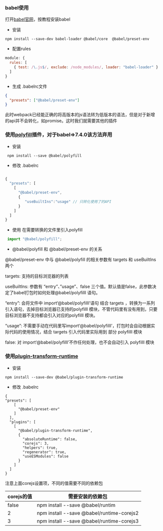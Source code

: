 ###  babel使用
打开[babel官网](https://babeljs.io/setup#installation)，按教程安装babel
* 安装 
```
npm install --save-dev babel-loader @babel/core  @babel/preset-env
```
* 配置rules
```javascript
module: {
  rules: [
    { test: /\.js$/, exclude: /node_modules/, loader: "babel-loader" }
  ]
}
```
* 生成 .babelrc文件
```json
{
  "presets": ["@babel/preset-env"]
}
```
此时webpack已经能正确的将高版本的js语法转为低版本的语法，但是对于新增的api并不会转化，如promise。这时我们就需要其他的插件

### 使用[polyfill](https://babeljs.io/docs/en/babel-polyfill#docsNav)插件，对于babel=>7.4.0该方法弃用 
* 安装
```
 npm install --save @babel/polyfill
```
* 修改 .babelrc 
```javascript

{
  "presets": [
    [
      "@babel/preset-env",
      {
         "useBuiltIns":"usage" // 只转化使用了的API
      }
    ]
  ]
}
```
* 使用 在需要转换的文件里引入polyfill
```javascript
 import "@babel/polyfill";
```
 * @babel/polyfill 和 @babel/preset-env 的关系

@babel/preset-env 中与 @babel/polyfill 的相关参数有 targets 和 useBuiltIns 两个

targets: 支持的目标浏览器的列表

useBuiltIns: 参数有 “entry”、”usage”、false 三个值。默认值是false，此参数决定了babel打包时如何处理@babel/polyfilll 语句。

“entry”: 会将文件中 import‘@babel/polyfilll’语句 结合 targets ，转换为一系列引入语句，去掉目标浏览器已支持的polyfilll 模块，不管代码里有没有用到，只要目标浏览器不支持都会引入对应的polyfilll 模块。

“usage”: 不需要手动在代码里写import‘@babel/polyfilll’，打包时会自动根据实际代码的使用情况，结合 targets 引入代码里实际用到 部分 polyfilll 模块

false: 对 import‘@babel/polyfilll’不作任何处理，也不会自动引入 polyfilll 模块
### 使用[plugin-transform-runtime](https://babeljs.io/docs/en/babel-plugin-transform-runtime)
* 安装 
```
npm install --save-dev @babel/plugin-transform-runtime
```
* 修改 .babelrc
```
{
"presets": [
    [
      "@babel/preset-env"
    ]
  ],
  "plugins": [
    [
      "@babel/plugin-transform-runtime",
      {
        "absoluteRuntime": false,
        "corejs": 3,
        "helpers": true,
        "regenerator": true,
        "useESModules": false
      }
    ]
  ]
}
```
注意上面corejs设置项，不同的值需要不同的依赖包

|corejs的值|需要安装的依赖包|
|---|---|
|false|npm install --save @babel/runtim|
|2|npm install --save @babel/runtime-corejs2|
|3|npm install --save @babel/runtime-corejs3|


